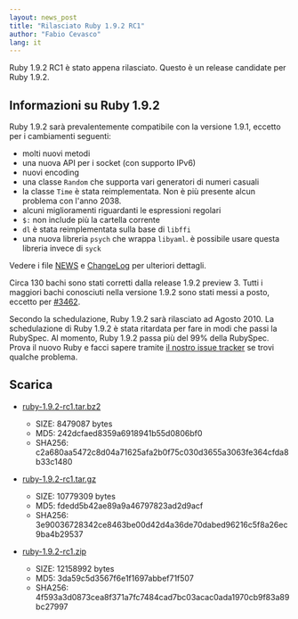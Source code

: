 ```yaml
---
layout: news_post
title: "Rilasciato Ruby 1.9.2 RC1"
author: "Fabio Cevasco"
lang: it
---
```


Ruby 1.9.2 RC1 è stato appena rilasciato. Questo è un release candidate
per Ruby 1.9.2.

## Informazioni su Ruby 1.9.2

Ruby 1.9.2 sarà prevalentemente compatibile con la versione 1.9.1,
eccetto per i cambiamenti seguenti:

* molti nuovi metodi
* una nuova API per i socket (con supporto IPv6)
* nuovi encoding
* una classe `Random` che supporta vari generatori di numeri casuali
* la classe `Time` è stata reimplementata. Non è più presente alcun
  problema con l\'anno 2038.
* alcuni miglioramenti riguardanti le espressioni regolari
* `$:` non include più la cartella corrente
* `dl` è stata reimplementata sulla base di `libffi`
* una nuova libreria `psych` che wrappa `libyaml`. è possibile usare
  questa libreria invece di `syck`

Vedere i file [NEWS][1] e [ChangeLog][2] per ulteriori dettagli.

Circa 130 bachi sono stati corretti dalla release 1.9.2 preview 3. Tutti
i maggiori bachi conosciuti nella versione 1.9.2 sono stati messi a
posto, eccetto per [#3462][3].

Secondo la schedulazione, Ruby 1.9.2 sarà rilasciato ad Agosto 2010. La
schedulazione di Ruby 1.9.2 è stata ritardata per fare in modi che passi
la RubySpec. Al momento, Ruby 1.9.2 passa più del 99% della RubySpec.
Prova il nuovo Ruby e facci sapere tramite [il nostro issue tracker][4]
se trovi qualche problema.

## Scarica

* [ruby-1.9.2-rc1.tar.bz2][5]
  * SIZE: 8479087 bytes
  * MD5: 242dcfaed8359a6918941b55d0806bf0
  * SHA256:
    c2a680aa5472c8d04a71625afa2b0f75c030d3655a3063fe364cfda8b33c1480

* [ruby-1.9.2-rc1.tar.gz](URL:https://cache.ruby-lang.org/pub/ruby/1.9/ruby-1.9.2-rc1.tar.gz)
  * SIZE: 10779309 bytes
  * MD5: fdedd5b42ae89a9a46797823ad2d9acf
  * SHA256:
    3e90036728342ce8463be00d42d4a36de70dabed96216c5f8a26ec9ba4b29537

* [ruby-1.9.2-rc1.zip][6]
  * SIZE: 12158992 bytes
  * MD5: 3da59c5d3567f6e1f1697abbef71f507
  * SHA256:
    4f593a3d0873cea8f371a7fc7484cad7bc03acac0ada1970cb9f83a89bc27997



[1]: https://svn.ruby-lang.org/repos/ruby/tags/v1_9_2_rc1/NEWS
[2]: https://svn.ruby-lang.org/repos/ruby/tags/v1_9_2_rc1/ChangeLog
[3]: https://bugs.ruby-lang.org/issues/show/3462
[4]: https://bugs.ruby-lang.org/projects/show/ruby-19/
[5]: https://cache.ruby-lang.org/pub/ruby/1.9/ruby-1.9.2-rc1.tar.bz2
[6]: https://cache.ruby-lang.org/pub/ruby/1.9/ruby-1.9.2-rc1.zip
